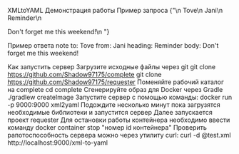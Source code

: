 XMLtoYAML
Демонстрация работы
Пример запроса
{"<note>\n
<to>Tove</to>\n
<from>Jani</from>\n
<heading>Reminder</heading>\n
<body>Don't forget me this weekend!</body>\n
</note>"}

Пример ответа
	note
	to: Tove
	from: Jani
  heading: Reminder
  body: Don't forget me this weekend!

Как запустить сервер
Загрузите исходные файлы через git
git clone https://github.com/Shadow97175/complete
git clone https://github.com/Shadow97175/requester
Поменяйте рабочий каталог на complete
cd complete
Сгенерируйте образ для Docker через Gradle
./gradlew createImage
Запустите сервер с помощью команды:
docker run -p 9000:9000 xml2yaml
Подождите несколько минут пока загрузятся необходимые библиотеки и запустится сервер
Далее запускается проект requester
Для остановки работы контейнера необходимо ввести команду
docker container stop "номер id контейнера"
Проверить рапотоспособность сервера можно через утилиту curl:
curl -d @test.xml http://localhost:9000/xml-to-yaml
